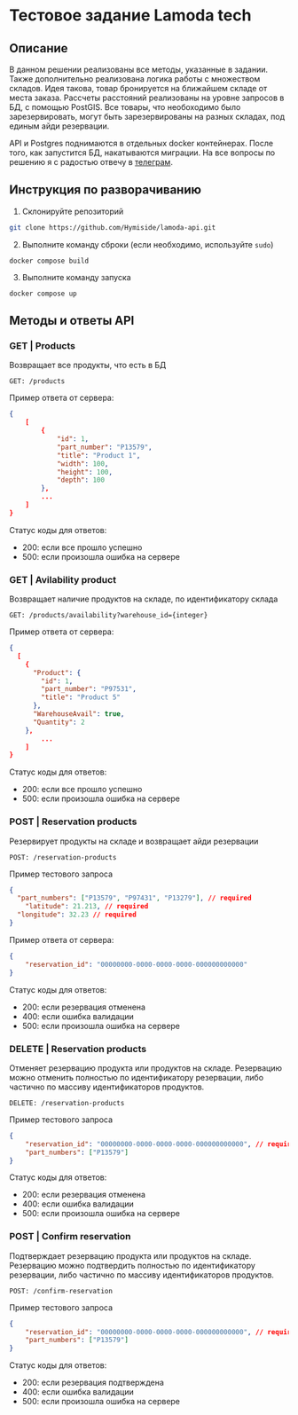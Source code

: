 # Тестовое задание Lamoda tech
## Описание
В данном решении реализованы все методы, указанные в задании. Также дополнительно реализована логика работы с множеством складов. Идея такова, товар бронируется на ближайшем складе от места заказа. Рассчеты расстояний реализованы на уровне запросов в БД, с помощью PostGIS. Все товары, что необоходимо было зарезервировать, могут быть зарезервированы на разных складах, под единым айди резервации.

API и Postgres поднимаются в отдельных docker контейнерах. После того, как запустится БД, накатываются миграции.
На все вопросы по решению я с радостью отвечу в [телеграм](https://t.me/hymiside).

## Инструкция по разворачиванию
1. Склонируйте репозиторий
```bash
git clone https://github.com/Hymiside/lamoda-api.git
```
2. Выполните команду сброки (если необходимо, используйте `sudo`)
```
docker compose build
```
3. Выполните команду запуска
```
docker compose up
```

## Методы и ответы API
### GET | Products
Возвращает все продукты, что есть в БД
```
GET: /products
```
Пример ответа от сервера:
```json
{
	[
		{
			"id": 1,
			"part_number": "P13579",
			"title": "Product 1",
			"width": 100,
			"height": 100,
			"depth": 100
		},
		...
	]
}
```
Статус коды для ответов:
- 200: если все прошло успешно
- 500: если произошла ошибка на сервере

### GET | Avilability product
Возвращает наличие продуктов на складе, по идентификатору склада
```
GET: /products/availability?warehouse_id={integer}
```
Пример ответа от сервера:
```json
{
  [
    {
      "Product": {
        "id": 1,
        "part_number": "P97531",
        "title": "Product 5"
      },
      "WarehouseAvail": true,
      "Quantity": 2
    },
		...
	]
}
```
Статус коды для ответов:
- 200: если все прошло успешно
- 500: если произошла ошибка на сервере


### POST | Reservation products
Резервирует продукты на складе и возвращает айди резервации
```
POST: /reservation-products
```
Пример тестового запроса
```json
{
  "part_numbers": ["P13579", "P97431", "P13279"], // required
	"latitude": 21.213, // required
  "longitude": 32.23 // required
}
```
Пример ответа от сервера:
```json
{
	"reservation_id": "00000000-0000-0000-0000-000000000000"
}
```
Статус коды для ответов:
- 200: если резервация отменена
- 400: если ошибка валидации
- 500: если произошла ошибка на сервере

### DELETE | Reservation products
Отменяет резервацию продукта или продуктов на складе. Резервацию можно отменить полностью по идентификатору резервации, либо частично по массиву идентификаторов продуктов.
```
DELETE: /reservation-products
```
Пример тестового запроса
```json
{
	"reservation_id": "00000000-0000-0000-0000-000000000000", // required
	"part_numbers": ["P13579"]
}
```
Статус коды для ответов:
- 200: если резервация отменена
- 400: если ошибка валидации
- 500: если произошла ошибка на сервере


### POST | Confirm reservation
Подтверждает резервацию продукта или продуктов на складе. Резервацию можно подтвердить полностью по идентификатору резервации, либо частично по массиву идентификаторов продуктов.
```
POST: /confirm-reservation
```
Пример тестового запроса
```json
{
	"reservation_id": "00000000-0000-0000-0000-000000000000", // required
	"part_numbers": ["P13579"]
}
```
Статус коды для ответов:
- 200: если резервация подтверждена
- 400: если ошибка валидации
- 500: если произошла ошибка на сервере